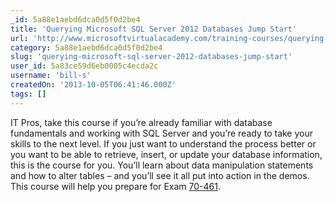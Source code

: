 ```yaml
---
_id: 5a88e1aebd6dca0d5f0d2be4
title: 'Querying Microsoft SQL Server 2012 Databases Jump Start'
url: 'http://www.microsoftvirtualacademy.com/training-courses/querying-microsoft-sql-server-2012-databases-jump-start'
category: 5a88e1aebd6dca0d5f0d2be4
slug: 'querying-microsoft-sql-server-2012-databases-jump-start'
user_id: 5a83ce59d6eb0005c4ecda2c
username: 'bill-s'
createdOn: '2013-10-05T06:41:46.000Z'
tags: []
---
```


IT Pros, take this course if you’re already familiar with database fundamentals and working with SQL Server and you’re ready to take your skills to the next level. If you just want to understand the process better or you want to be able to retrieve, insert, or update your database information, this is the course for you. You’ll learn about data manipulation statements and how to alter tables – and you’ll see it all put into action in the demos. This course will help you prepare for Exam <a title="http://www.microsoft.com/learning/en-us/exam-70-461.aspx" href="http://www.microsoft.com/learning/en-us/exam-70-461.aspx">70-461</a>.
